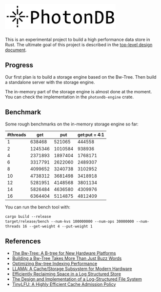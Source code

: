 # ![PhotonDB](docs/media/logo.png)

This is an experimental project to build a high performance data store in Rust.
The ultimate goal of this project is described in the [top-level design document](docs/design.md).

## Progress

Our first plan is to build a storage engine based on the Bw-Tree. Then build a standalone server with the storage engine.

The in-memory part of the storage engine is almost done at the moment. You can check the implementation in the `photondb-engine` crate.

## Benchmark

Some rough benchmarks on the in-memory storage engine so far:

| #threads |   get   |   put   | get:put = 4:1 |
|----------|---------|---------|---------------|
| 1        | 638468  | 521065  | 444558  |
| 2        | 1245346 | 1010584 | 938936  |
| 4        | 2371893 | 1897404 | 1768171 |
| 6        | 3317791 | 2622060 | 2489307 |
| 8        | 4099652 | 3240738 | 3102952 |
| 10       | 4738312 | 3681498 | 3418918 |
| 12       | 5281951 | 4148568 | 3801134 |
| 14       | 5826484 | 4636580 | 4309976 |
| 16       | 6364404 | 5114875 | 4812409 |

You can run the bench tool with:

```
cargo build --release
target/release/bench --num-kvs 100000000 --num-ops 30000000 --num-threads 16 --get-weight 4 --put-weight 1
```

## References

- [The Bw-Tree: A B-tree for New Hardware Platforms](https://www.microsoft.com/en-us/research/wp-content/uploads/2016/02/bw-tree-icde2013-final.pdf)
- [Building a Bw-Tree Takes More Than Just Buzz Words](https://www.cs.cmu.edu/~huanche1/publications/open_bwtree.pdf)
- [Optimizing Bw-tree Indexing Performance](https://cseweb.ucsd.edu//~csjgwang/pubs/ICDE17_BwTree.pdf)
- [LLAMA: A Cache/Storage Subsystem for Modern Hardware](http://www.vldb.org/pvldb/vol6/p877-levandoski.pdf)
- [Efficiently Reclaiming Space in a Log Structured Store](https://arxiv.org/abs/2005.00044)
- [The Design and Implementation of a Log-Structured File System](https://people.eecs.berkeley.edu/~brewer/cs262/LFS.pdf)
- [TinyLFU: A Highly Efficient Cache Admission Policy](https://arxiv.org/abs/1512.00727)